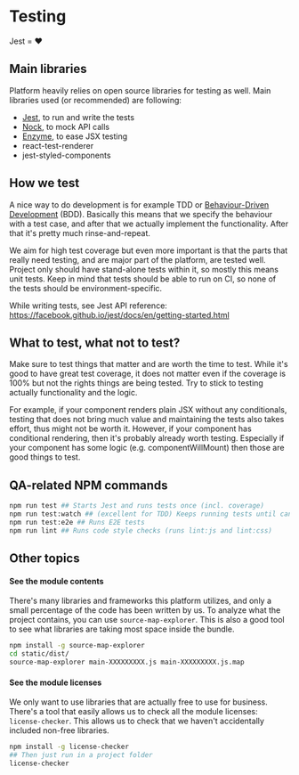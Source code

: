 # Testing

Jest = ❤️

## Main libraries

Platform heavily relies on open source libraries for testing as well. Main libraries used (or recommended) are following:

- [Jest](https://facebook.github.io/jest/), to run and write the tests
- [Nock](https://github.com/node-nock/nock), to mock API calls
- [Enzyme](https://github.com/airbnb/enzyme/), to ease JSX testing
- react-test-renderer
- jest-styled-components

## How we test

A nice way to do development is for example TDD or [Behaviour-Driven Development](https://en.wikipedia.org/wiki/Behavior-driven_development) (BDD). Basically this means that we specify the behaviour with a test case, and after that we actually implement the functionality. After that it's pretty much rinse-and-repeat.

We aim for high test coverage but even more important is that the parts that really need testing, and are major part of the platform, are tested well. Project only should have stand-alone tests within it, so mostly this means unit tests. Keep in mind that tests should be able to run on CI, so none of the tests should be environment-specific.

While writing tests, see Jest API reference: https://facebook.github.io/jest/docs/en/getting-started.html

## What to test, what not to test?

Make sure to test things that matter and are worth the time to test. While it's good to have great test coverage, it does not matter even if the coverage is 100% but not the rights things are being tested. Try to stick to testing actually functionality and the logic.

For example, if your component renders plain JSX without any conditionals, testing that does not bring much value and maintaining the tests also takes effort, thus might not be worth it. However, if your component has conditional rendering, then it's probably already worth testing. Especially if your component has some logic (e.g. componentWillMount) then those are good things to test.

## QA-related NPM commands

```bash
npm run test ## Starts Jest and runs tests once (incl. coverage)
npm run test:watch ## (excellent for TDD) Keeps running tests until cancelled
npm run test:e2e ## Runs E2E tests
npm run lint ## Runs code style checks (runs lint:js and lint:css)
```

## Other topics

#### See the module contents

There's many libraries and frameworks this platform utilizes, and only a small percentage of the code has been written by us. To analyze what the project contains, you can use `source-map-explorer`. This is also a good tool to see what libraries are taking most space inside the bundle.

```bash
npm install -g source-map-explorer
cd static/dist/
source-map-explorer main-XXXXXXXXX.js main-XXXXXXXXX.js.map
```

#### See the module licenses

We only want to use libraries that are actually free to use for business. There's a tool that easily allows us to check all the module licenses: `license-checker`. This allows us to check that we haven't accidentally included non-free libraries.

```bash
npm install -g license-checker
## Then just run in a project folder
license-checker
```
